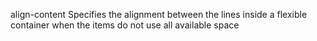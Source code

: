 align-content
    Specifies the alignment between the lines inside a flexible container when the items do not use all available space
